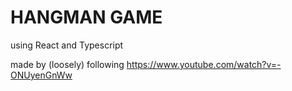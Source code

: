 # HANGMAN GAME

using React and Typescript

made by (loosely) following https://www.youtube.com/watch?v=-ONUyenGnWw